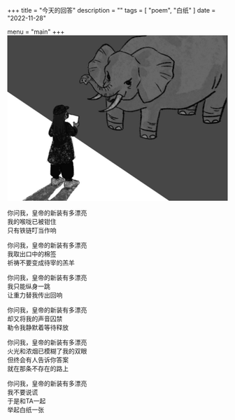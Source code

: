 +++
title = "今天的回答"
description = ""
tags = [
    "poem",
    "白纸"
]
date = "2022-11-28"

menu = "main"
+++
![Image alt](/images/baizhi.jpeg)

你问我，皇帝的新装有多漂亮
<br>
我的喉咙已被钳住
<br>
只有铁链叮当作响

你问我，皇帝的新装有多漂亮
<br>
我取出口中的棉签
<br>
祈祷不要变成待宰的羔羊

你问我，皇帝的新装有多漂亮
<br>
我只能纵身一跳
<br>
让重力替我传出回响

你问我，皇帝的新装有多漂亮
<br>
却又将我的声音囚禁
<br>
勒令我静默着等待释放

你问我，皇帝的新装有多漂亮
<br>
火光和浓烟已模糊了我的双眼
<br>
但终会有人告诉你答案
<br>
就在那条不存在的路上

你问我，皇帝的新装有多漂亮
<br>
我不要说谎
<br>
于是和TA一起
<br>
举起白纸一张